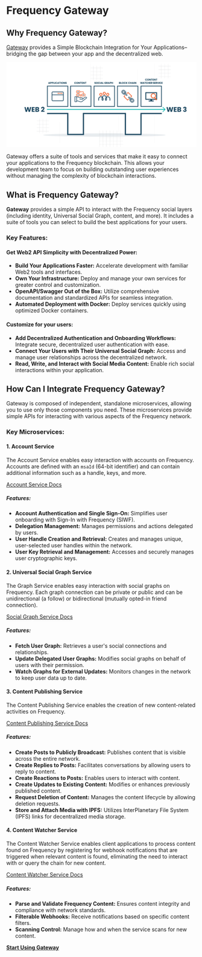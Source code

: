 # Frequency Gateway

## Why Frequency Gateway?

[Gateway](https://projectlibertylabs.github.io/gateway/) provides a Simple Blockchain Integration for Your Applications–bridging the gap between your app and the decentralized web.

<img src="../images/Gateway_2@3x 1.svg"/>

Gateway offers a suite of tools and services that make it easy to connect your applications to the Frequency blockchain. This allows your development team to focus on building outstanding user experiences without managing the complexity of blockchain interactions.

## What is Frequency Gateway?

**Gateway** provides a simple API to interact with the Frequency social layers (including identity, Universal Social Graph, content, and more). It includes a suite of tools you can select to build the best applications for your users.

### Key Features:

#### Get Web2 API Simplicity with Decentralized Power:

- **Build Your Applications Faster:** Accelerate development with familiar Web2 tools and interfaces.
- **Own Your Infrastructure:** Deploy and manage your own services for greater control and customization.
- **OpenAPI/Swagger Out of the Box:** Utilize comprehensive documentation and standardized APIs for seamless integration.
- **Automated Deployment with Docker:** Deploy services quickly using optimized Docker containers.

#### Customize for your users:

- **Add Decentralized Authentication and Onboarding Workflows:** Integrate secure, decentralized user authentication with ease.
- **Connect Your Users with Their Universal Social Graph:** Access and manage user relationships across the decentralized network.
- **Read, Write, and Interact with Social Media Content:** Enable rich social interactions within your application.

## How Can I Integrate Frequency Gateway?

Gateway is composed of independent, standalone microservices, allowing you to use only those components you need. These microservices provide simple APIs for interacting with various aspects of the Frequency network.

### Key Microservices:

#### 1. Account Service

The Account Service enables easy interaction with accounts on Frequency. Accounts are defined with an `msaId` (64-bit identifier) and can contain additional information such as a handle, keys, and more.

[Account Service Docs](https://projectlibertylabs.github.io/gateway/Build/AccountService/AccountService.html)

##### Features:

- **Account Authentication and Single Sign-On:** Simplifies user onboarding with Sign-In with Frequency (SIWF).
- **Delegation Management:** Manages permissions and actions delegated by users.
- **User Handle Creation and Retrieval:** Creates and manages unique, user-selected user handles within the network.
- **User Key Retrieval and Management:** Accesses and securely manages user cryptographic keys.

#### 2. Universal Social Graph Service

The Graph Service enables easy interaction with social graphs on Frequency. Each graph connection can be private or public and can be unidirectional (a follow) or bidirectional (mutually opted-in friend connection).

[Social Graph Service Docs](https://projectlibertylabs.github.io/gateway/Build/GraphService/GraphService.html)

##### Features:

- **Fetch User Graph:** Retrieves a user's social connections and relationships.
- **Update Delegated User Graphs:** Modifies social graphs on behalf of users with their permission.
- **Watch Graphs for External Updates:** Monitors changes in the network to keep user data up to date.

#### 3. Content Publishing Service

The Content Publishing Service enables the creation of new content-related activities on Frequency.

[Content Publishing Service Docs](https://projectlibertylabs.github.io/gateway/Build/ContentPublishing/ContentPublishing.html)

##### Features:

- **Create Posts to Publicly Broadcast:** Publishes content that is visible across the entire network.
- **Create Replies to Posts:** Facilitates conversations by allowing users to reply to content.
- **Create Reactions to Posts:** Enables users to interact with content.
- **Create Updates to Existing Content:** Modifies or enhances previously published content.
- **Request Deletion of Content:** Manages the content lifecycle by allowing deletion requests.
- **Store and Attach Media with IPFS:** Utilizes InterPlanetary File System (IPFS) links for decentralized media storage.

#### 4. Content Watcher Service

The Content Watcher Service enables client applications to process content found on Frequency by registering for webhook notifications that are triggered when relevant content is found, eliminating the need to interact with or query the chain for new content.

[Content Watcher Service Docs](https://projectlibertylabs.github.io/gateway/Build/ContentWatcher/ContentWatcher.html)

##### Features:

- **Parse and Validate Frequency Content:** Ensures content integrity and compliance with network standards.
- **Filterable Webhooks:** Receive notifications based on specific content filters.
- **Scanning Control:** Manage how and when the service scans for new content.

**[Start Using Gateway](https://projectlibertylabs.github.io/gateway/)**

